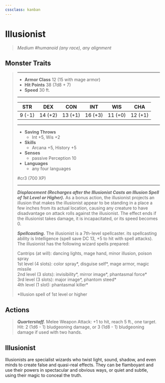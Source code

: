 ```yaml
---
cssclass: kanban
---
```


# Illusionist
>*Medium #humanoid (any race), any alignment*
## Monster Traits
>___
>- **Armor Class** 12 (15 with mage armor)
>- **Hit Points** 38 (7d8 + 7)
>- **Speed** 30 ft.
>___
>|STR|DEX|CON|INT|WIS|CHA|
>|:---:|:---:|:---:|:---:|:---:|:---:|
>|9 (-1)|14 (+2)|13 (+1)|16 (+3)|11 (+0)|12 (+1)|
>___
>- **Saving Throws**
>	 - Int +5, Wis +2
>- **Skills**
>	 - Arcana +5, History +5
>- **Senses**
>	 - passive Perception 10
>- **Languages**
>	 - any four languages
>
> #cr3 (700 XP)
>___
>***Displacement (Recharges after the Illusionist Casts an Illusion Spell of 1st Level or Higher).*** As a bonus action, the illusionist projects an illusion that makes the illusionist appear to be standing in a place a few inches from its actual location, causing any creature to have disadvantage on attack rolls against the illusionist. The effect ends if the illusionist takes damage, it is incapacitated, or its speed becomes 0.  
>
>***Spellcasting.*** The illusionist is a 7th-level spellcaster. its spellcasting ability is Intelligence (spell save DC 13, +5 to hit with spell attacks). The illusionist has the following wizard spells prepared:  
>
>Cantrips (at will): dancing lights, mage hand, minor illusion, poison spray  
>1st level (4 slots): color spray*, disguise self*, mage armor, magic missile  
>2nd level (3 slots): invisibility*, mirror image*, phantasmal force*  
>3rd level (3 slots): major image*, phantom steed*  
>4th level (1 slot): phantasmal killer*  
>
>*Illusion spell of 1st level or higher  
>
>
## Actions
>***Quarterstaff.*** Melee Weapon Attack: +1 to hit, reach 5 ft., one target. Hit: 2 (1d6 - 1) bludgeoning damage, or 3 (1d8 - 1) bludgeoning damage if used with two hands.
## Illusionist
Illusionists are specialist wizards who twist light, sound, shadow, and even minds to create false and quasi-real effects. They can be flamboyant and use their powers in spectacular and obvious ways, or quiet and subtle, using their magic to conceal the truth.